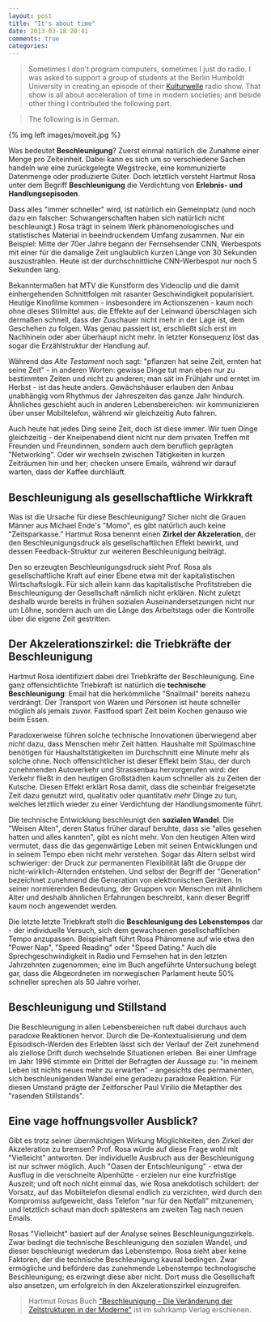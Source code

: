 ```yaml
---
layout: post
title: "It's about time"
date: 2013-03-18 20:41
comments: true
categories: 
---
```


> Sometimes I don't program computers, sometimes I just do radio. I was asked to support a group 
of students at the Berlin Humboldt University in creating an episode of their [Kulturwelle](http://kulturwelle.hu-berlin.de) radio show.
That show is all about acceleration of time in modern societies; and beside other thing I contributed
the following part. 

> The following is in German.

{% img left images/moveit.jpg %}

Was bedeutet **Beschleunigung**? Zuerst einmal natürlich die Zunahme einer Menge pro Zeiteinheit. Dabei kann es sich um so verschiedene Sachen handeln wie eine zurückgelegte Wegstrecke, eine kommunizierte Datenmenge oder produzierte Güter. Doch letztlich versteht Hartmut Rosa unter dem Begriff **Beschleunigung** die Verdichtung von **Erlebnis- und Handlungsepisoden**. 

Dass alles "immer schneller" wird, ist natürlich ein Gemeinplatz (und noch dazu ein falscher: Schwangerschaften haben sich natürlich nicht beschleunigt.) Rosa trägt in seinem Werk phänomenologisches und statistisches Material in beeindruckendem Umfang zusammen. Nur ein Beispiel: Mitte der 70er Jahre begann  der Fernsehsender CNN, Werbespots mit einer für die damalige Zeit unglaublich kurzen Länge von 30 Sekunden auszustrahlen. Heute ist der durchschnittliche CNN-Werbespot nur noch 5 Sekunden lang.

Bekanntermaßen hat MTV die Kunstform des Videoclip und die damit einhergehenden Schnittfolgen mit rasanter Geschwindigkeit popularisiert. Heutige Kinofilme kommen - insbesondere im Actionszenen - kaum noch ohne dieses Stilmittel aus: die Effekte auf der Leinwand überschlagen sich dermaßen schnell, dass der Zuschauer nicht mehr in der Lage ist, dem Geschehen zu folgen. Was genau passiert ist, erschließt sich erst im Nachhinein oder aber überhaupt nicht mehr. In letzter Konsequenz löst das sogar die Erzählstruktur der Handlung auf.

Während das *Alte Testament* noch sagt: "pflanzen hat seine Zeit, ernten hat seine Zeit" - in anderen Worten: gewisse Dinge tut man eben nur zu bestimmten Zeiten und nicht zu anderen; man sät im Frühjahr und erntet im Herbst - ist das heute anders. Gewächshäuser erlauben den Anbau unabhängig vom Rhythmus der Jahreszeiten das ganze Jahr hindurch. Ähnliches geschieht auch in anderen Lebensbereichen: wir kommunizieren über unser Mobiltelefon, während wir gleichzeitig Auto fahren. 

Auch heute hat jedes Ding seine Zeit, doch ist diese immer. Wir tuen Dinge gleichzeitig - der Kneipenabend dient nicht nur dem privaten Treffen mit Freunden und Freundinnen, sondern auch dem beruflich geprägten "Networking". Oder wir wechseln zwischen Tätigkeiten in kurzen Zeiträumen hin und her; checken unsere Emails, während wir darauf warten, dass der Kaffee durchläuft.

## Beschleunigung als gesellschaftliche Wirkkraft

Was ist die Ursache für diese Beschleunigung? Sicher nicht die Grauen Männer aus Michael Ende's "Momo", es gibt natürlich auch keine "Zeitsparkasse." Hartmut Rosa benennt einen **Zirkel der Akzeleration**, der den Beschleunigungsdruck als gesellschaftlichen Effekt bewirkt, und dessen Feedback-Struktur zur weiteren Beschleunigung beiträgt.

Den so erzeugten Beschleunigungsdruck sieht Prof. Rosa als gesellschaftliche Kraft auf einer Ebene etwa mit der kapitalistischen Wirtschaftslogik. Für sich allein kann das kapitalistische Profitstreben die Beschleunigung der Gesellschaft nämlich nicht erklären. Nicht zuletzt deshalb wurde bereits in frühen sozialen Auseinandersetzungen nicht nur um Löhne, sondern auch um die Länge des Arbeitstags oder die Kontrolle über die eigene Zeit gestritten.

## Der Akzelerationszirkel: die Triebkräfte der Beschleunigung

Hartmut Rosa identifiziert dabei drei Triebkräfte der Beschleunigung. Eine ganz offensichtlichte Triebkraft ist natürlich die **technische Beschleunigung**: Email hat die herkömmliche "Snailmail" bereits nahezu verdrängt. Der Transport von Waren und Personen ist heute schneller möglich als jemals zuvor. Fastfood spart Zeit beim Kochen genauso wie beim Essen. 

Paradoxerweise führen solche technische Innovationen überwiegend aber *nicht* dazu, dass Menschen mehr Zeit hätten. Haushalte mit Spülmaschine benötigen für Haushaltstätigkeiten im Durchschnitt eine Minute mehr als solche ohne. Noch offensichtlicher ist dieser Effekt beim Stau, der durch zunehmenden Autoverkehr und Strassenbau hervorgerufen wird: der Verkehr fließt in den heutigen Großstädten kaum schneller als zu Zeiten der Kutsche. Diesen Effekt erklärt Rosa damit, dass die scheinbar freigesetzte Zeit dazu genutzt wird, qualitativ oder quantitativ *mehr* Dinge zu tun, welches letztlich wieder zu einer Verdichtung der Handlungsmomente führt.

Die technische Entwicklung beschleunigt den **sozialen Wandel**. Die "Weisen Alten", deren Status früher darauf beruhte, dass sie "alles gesehen hatten und alles kannten", gibt es nicht mehr. Von den heutigen Alten wird vermutet, dass die das gegenwärtige Leben mit seinen Entwicklungen und in seinem Tempo eben nicht mehr verstehen. Sogar das Altern selbst wird schwieriger: der Druck zur permanenten Flexibilität läßt die Gruppe der nicht-wirklich-Alternden entstehen. Und selbst der Begriff der "Generation" bezeichnet zunehmend die Generation von elektronischen Geräten. In seiner normierenden Bedeutung, der Gruppen von Menschen mit ähnlichem Alter und deshalb ähnlichen Erfahrungen beschreibt, kann dieser Begriff kaum noch angewendet werden.

Die letzte letzte Triebkraft stellt die **Beschleunigung des Lebenstempos** dar - der individuelle Versuch, sich dem gewachsenen gesellschaftlichen Tempo anzupassen. Beispielhaft führt Rosa Phänomene auf wie etwa den "Power Nap", "Speed Reading" oder "Speed Dating." Auch die Sprechgeschwindigkeit in Radio und Fernsehen hat in den letzten Jahrzehnten zugenommen; eine im Buch angeführte Untersuchung belegt gar, dass die Abgeordneten im norwegischen Parlament heute 50% schneller sprechen als 50 Jahre vorher.

## Beschleunigung und Stillstand

Die Beschleunigung in allen Lebensbereichen ruft dabei durchaus auch paradoxe Reaktionen hervor. Durch die De-Kontextualisierung und dem Episodisch-Werden des Erlebten lässt sich der Verlauf der Zeit zunehmend als ziellose Drift durch wechselnde Situationen erleben. Bei einer Umfrage im Jahr 1996 stimmte ein Drittel der Befragten der Aussage zu: "in meinem Leben ist nichts neues mehr zu erwarten" - angesichts des permanenten, sich beschleunigenden Wandel eine geradezu paradoxe Reaktion. Für diesen Umstand prägte der Zeitforscher Paul Virilio die Metapther des "rasenden Stillstands".

## Eine vage hoffnungsvoller Ausblick?

Gibt es trotz seiner übermächtigen Wirkung Möglichkeiten, den Zirkel der Akzeleration zu bremsen? Prof. Rosa würde auf diese Frage wohl mit "Vielleicht" antworten. Der individuelle Ausbruch aus der Beschleunigung ist nur schwer möglich. Auch "Oasen der Entschleunigung" - etwa der Ausflug in die verschneite Alpenhütte - erzielen nur eine kurzfristige Auszeit; und oft noch nicht einmal das, wie Rosa anekdotisch schildert: der Vorsatz, auf das Mobiltelefon diesmal endlich zu verzichten, wird durch den Kompromiss aufgeweicht, dass Telefon "nur für den Notfall" mitzunemen, und letztlich schaut man doch spätestens am zweiten Tag nach neuen Emails.

Rosas "Vielleicht" basiert auf der Analyse seines Beschleunigungszirkels. Zwar bedingt die technische Beschleunigung den sozialen Wandel, und dieser beschleunigt wiederum das Lebenstempo. Rosa sieht aber keine Faktoren, der die technische Beschleunigung kausal bedingen. Zwar ermögliche und befördere das zunehmende Lebenstempo technologische Beschleunigung; es erzwingt diese aber nicht. Dort muss die Gesellschaft also ansetzen, um erfolgreich in den Akzelerationszirkel einzugreifen.


> Hartmut Rosas Buch ["Beschleunigung - Die Veränderung der Zeitstrukturen in der Moderne"](http://www.amazon.de/Beschleunigung-Die-Ver%C3%A4nderung-Zeitstrukturen-Moderne/dp/3518293605%3FSubscriptionId%3DAKIAIVKS7QE3AWIAGB6A%26tag%3Dsosfundsorg-21%26linkCode%3Dxm2%26camp%3D2025%26creative%3D165953%26creativeASIN%3D3518293605) ist im suhrkamp Verlag erschienen.
